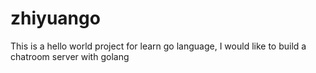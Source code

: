 # zhiyuango
This is a hello world project for learn go language, I would like to build a chatroom server with golang
